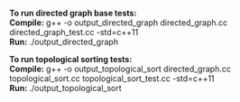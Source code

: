 **To run directed graph base tests:**  
__Compile:__ g++ -o output_directed_graph directed_graph.cc directed_graph_test.cc -std=c++11  
__Run:__ ./output_directed_graph

**To run topological sorting tests:**  
__Compile:__ g++ -o output_topological_sort directed_graph.cc topological_sort.cc topological_sort_test.cc -std=c++11  
__Run:__ ./output_topological_sort
